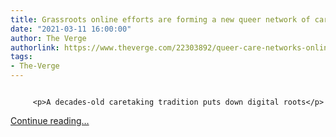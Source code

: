 ```yaml
---
title: Grassroots online efforts are forming a new queer network of care
date: "2021-03-11 16:00:00"
author: The Verge
authorlink: https://www.theverge.com/22303892/queer-care-networks-online-queercare-for-the-gworls-transanta
tags:
- The-Verge
---
```

<figure>
      <img alt="" src="https://cdn.vox-cdn.com/thumbor/IFfwYa3Y5IeFeM6_k63PreTBvpk=/0x0:2040x1360/1310x873/cdn.vox-cdn.com/uploads/chorus_image/image/68948725/rebekkaDunlap_210308_4419_0001.0.jpg" />
    </figure>


  		 <p>A decades-old caretaking tradition puts down digital roots</p>
  <p>
    <a href="https://www.theverge.com/22303892/queer-care-networks-online-queercare-for-the-gworls-transanta">Continue reading&hellip;</a>
  </p>